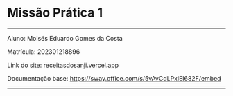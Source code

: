 # Missão Prática 1

---

Aluno: Moisés Eduardo Gomes da Costa

Matrícula: 202301218896

Link do site: receitasdosanji.vercel.app

Documentação base: https://sway.office.com/s/5vAvCdLPxlEl682F/embed

---
